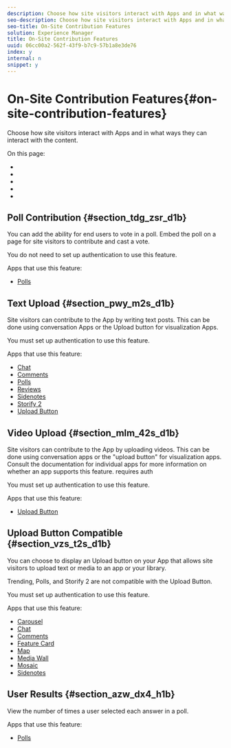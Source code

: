 ```yaml
---
description: Choose how site visitors interact with Apps and in what ways they can interact with the content.
seo-description: Choose how site visitors interact with Apps and in what ways they can interact with the content.
seo-title: On-Site Contribution Features
solution: Experience Manager
title: On-Site Contribution Features
uuid: 06cc00a2-562f-43f9-b7c9-57b1a8e3de76
index: y
internal: n
snippet: y
---
```


# On-Site Contribution Features{#on-site-contribution-features}

Choose how site visitors interact with Apps and in what ways they can interact with the content.

On this page:

* [](#c_on_site_contribution_features/section_tdg_zsr_d1b) 
* [](#c_on_site_contribution_features/section_pwy_m2s_d1b) 
* [](#c_on_site_contribution_features/section_mlm_42s_d1b) 
* [](#c_on_site_contribution_features/section_vzs_t2s_d1b) 
* [](#c_on_site_contribution_features/section_azw_dx4_h1b)

## Poll Contribution {#section_tdg_zsr_d1b}

You can add the ability for end users to vote in a poll. Embed the poll on a page for site visitors to contribute and cast a vote.

You do not need to set up authentication to use this feature.

Apps that use this feature:

* [Polls](c-polls-app/c-polls-app.md#c_polls_app)

## Text Upload {#section_pwy_m2s_d1b}

Site visitors can contribute to the App by writing text posts. This can be done using conversation Apps or the Upload button for visualization Apps.

You must set up authentication to use this feature.

Apps that use this feature:

* [Chat](c-chat-app/c-chat-app.md#c_chat_app) 
* [Comments](c_comments_app.md#c_comments_app) 
* [Polls](c-polls-app/c-polls-app.md#c_polls_app) 
* [Reviews](c-reviews-app/c-reviews-app.md#c_reviews_app) 
* [Sidenotes](c-sidenotes-app/c-sidenotes-app.md#c_sidenotes_app) 
* [Storify 2](c-storify2/c-storify2.md#c_storify2) 
* [Upload Button](c-upload-button-app/c-upload-button-app.md#c_upload_button_app)

## Video Upload {#section_mlm_42s_d1b}

Site visitors can contribute to the App by uploading videos. This can be done using conversation apps or the "upload button" for visualization apps. Consult the documentation for individual apps for more information on whether an app supports this feature. requires auth

You must set up authentication to use this feature.

Apps that use this feature:

* [Upload Button](c-upload-button-app/c-upload-button-app.md#c_upload_button_app)

## Upload Button Compatible {#section_vzs_t2s_d1b}

You can choose to display an Upload button on your App that allows site visitors to upload text or media to an app or your library.

Trending, Polls, and Storify 2 are not compatible with the Upload Button.

You must set up authentication to use this feature.

Apps that use this feature:

* [Carousel](c-carousel-app/c-carousel-app.md#c_carousel_app) 
* [Chat](c-chat-app/c-chat-app.md#c_chat_app) 
* [Comments](c_comments_app.md#c_comments_app) 
* [Feature Card](c-feature-card-app/c-feature-card-app.md#c_feature_card_app) 
* [Map](c-map-app/c-map-app.md#c_map_app) 
* [Media Wall](c-media-wall-app/c-media-wall-app.md#c_media_wall_app) 
* [Mosaic](c-mosaic-app/c-mosaic-app.md#c_mosaic_app) 
* [Sidenotes](c-sidenotes-app/c-sidenotes-app.md#c_sidenotes_app)

## User Results {#section_azw_dx4_h1b}

View the number of times a user selected each answer in a poll.

Apps that use this feature:

* [Polls](c-polls-app/c-polls-app.md#c_polls_app)


